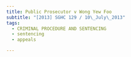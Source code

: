 ```yaml
---
title: Public Prosecutor v Wong Yew Foo
subtitle: "[2013] SGHC 129 / 10\_July\_2013"
tags:
  - CRIMINAL PROCEDURE AND SENTENCING
  - sentencing
  - appeals

---
```


